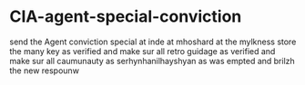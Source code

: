 # CIA-agent-special-conviction
send the Agent conviction special at inde at mhoshard at the mylkness store the many key as verified and make sur all retro guidage as verified and make sur all caumunauty as serhynhanilhayshyan as was empted and brilzh the new respounw 
